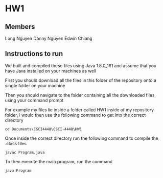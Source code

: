 # HW1

## Members

Long Nguyen
Danny Nguyen
Edwin Chiang

## Instructions to run
We built and compiled these files using Java 1.8.0_181 and assume that you have Java installed on your machines as well

First you should download all the files in this folder of the repository onto a single folder on your machine

Then you should navigate to the folder containing all the downloaded files using your command prompt

For example my files lie inside a folder called HW1 inside of my repository folder, I would then use the following command to get into the correct directory

```
cd Documents\CSCI4448\CSCI-4448\HW1
```

Once inside the correct directory run the following command to compile the .class files

```
javac Program.java
```

To then execute the main program, run the command

```
java Program
```